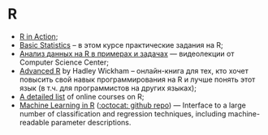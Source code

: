 # R

* [R in Action](https://www.manning.com/books/r-in-action);
* [Basic Statistics](https://www.coursera.org/learn/basic-statistics) – в этом курсе практические задания на R;
* [Анализ данных на R в примерах и задачах](http://www.youtube.com/playlist?list=PLlb7e2G7aSpSSa_PlFEwnd6-3gzAa08_m) — видеолекции от Computer Science Center;
* [Advanced R](http://adv-r.had.co.nz) by Hadley Wickham – онлайн-книга для тех, кто хочет повысить свой навык программирования на R и лучше понять этот язык (в т.ч. для программистов на других языках);
* [A detailed list](http://bafflednerd.com/learn-r-online/) of online courses on R;
* [Machine Learning in R](http://rpackages.ianhowson.com/cran/mlr/) ([:octocat: github repo](https://github.com/mlr-org/mlr)) — Interface to a large number of classification and regression techniques, including machine-readable parameter descriptions. 